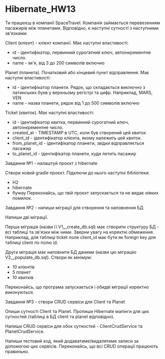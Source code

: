 # Hibernate_HW13

Ти працюєш в компанії SpaceTravel. Компанія займається перевезенням пасажирів між планетами.
Відповідно, є наступні сутності з наступними зв'язками:

Client (клієнт) - клієнт компанії. Має наступні властивості:
- id - ідентифікатор, первинний сурогатний ключ, автоінкрементне число.
- name - ім'я, від 3 до 200 символів включно

Planet (планета). Початковий або кінцевий пункт відправлення. Має наступні властивості:
- id - ідентифікатор планети. Рядок, що складається виключно з латинських букв у верхньому регістрі та цифр. Наприклад, MARS, VEN
- name - назва планети, рядок від 1 до 500 символів включно

Ticket (квиток). Має наступні властивості:
- id - ідентифікатор квитка, первинний сурогатний ключ, автоінкрементне число.
- created_at - TIMESTAMP в UTC, коли був створений цей квиток
- client_id - ідентифікатор клієнта, якому належить цей квиток.
- from_planet_id - ідентифікатор планети, звідки відправляється пасажир
- to_planet_id - ідентифікатор планети, куди летить пасажир

Завдання №1 - налаштуй проєкт з hibernate

Створи новий gradle проєкт. Підключи до нього наступні бібліотеки:
- H2
- hibernate
- flyway
Переконайсь, що твій проєкт запускається та не видає ніяких помилок.

Завдання №2 - напиши міграції для створення та наповнення БД

Напиши дві міграції.

Перша міграція (назви її V1__create_db.sql) має створити структуру БД - всі таблиці та зв'язки між ними. Зверни увагу на коректні обмеження. Наприклад, для таблиці ticket поле client_id має бути як foreign key для таблиці client по полю id.

Друга міграція має наповнити БД даними (назви цю міграцію V2__populate_db.sql).
Створи як мінімум:
- 10 клієнтів
- 5 планет
- 10 квитків

Переконайсь, що програма запускається і обидві міграції коректно виконуються.

Завдання №3 - створи CRUD сервіси для Client та Planet

Опиши сутності Client та Planet. Пропиши Hibernate мапінги для цих сутностей (таблиці в БД client та planet відповідно).

Напиши CRUD сервіси для обох сутностей - ClientCrudService та PlanetCrudService.

Напиши тестовий код, який додаватиме/видалятиме записи за допомогою цих сервісів. Переконайсь, що всі CRUD операції працюють правильно.
